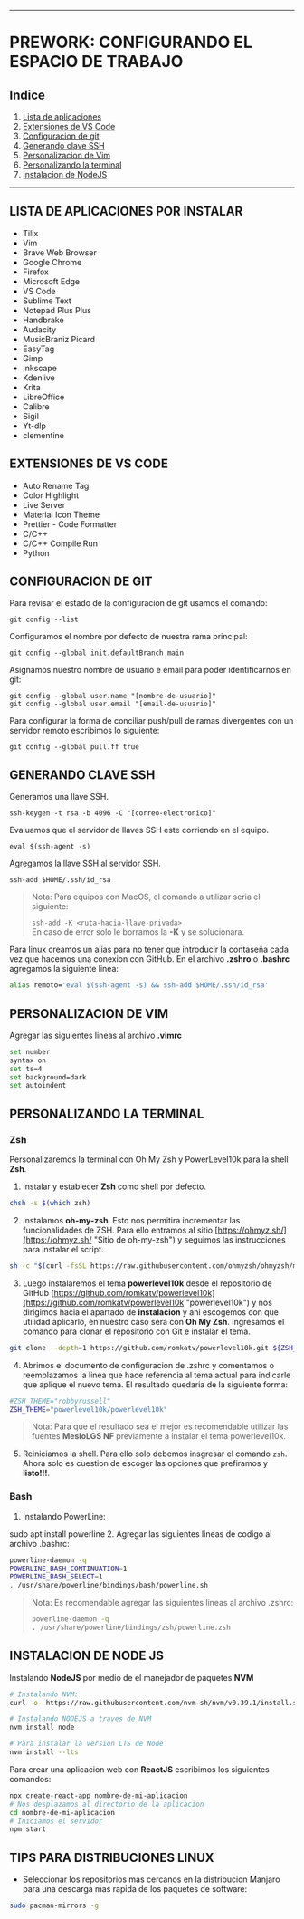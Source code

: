 
---

# **PREWORK: CONFIGURANDO EL ESPACIO DE TRABAJO**

## **Indice**
1. [Lista de aplicaciones](#lista-de-aplicaciones-por-instalar)
2. [Extensiones de VS Code](#extensiones-de-vs-code)
3. [Configuracion de git](#configuracion-de-git)
4. [Generando clave SSH](#generando-clave-ssh)
5. [Personalizacion de Vim](#personalizacion-de-vim)
6. [Personalizando la terminal](#personalizando-la-terminal)
7. [Instalacion de NodeJS](#instalacion-de-nodejs)

---
## **LISTA DE APLICACIONES POR INSTALAR**

- Tilix
- Vim
- Brave Web Browser
- Google Chrome
- Firefox
- Microsoft Edge
- VS Code
- Sublime Text
- Notepad Plus Plus
- Handbrake
- Audacity
- MusicBraniz Picard
- EasyTag
- Gimp
- Inkscape
- Kdenlive
- Krita
- LibreOffice
- Calibre
- Sigil
- Yt-dlp
- clementine

## **EXTENSIONES DE VS CODE**

- Auto Rename Tag
- Color Highlight
- Live Server
- Material Icon Theme
- Prettier - Code Formatter
- C/C++
- C/C++ Compile Run
- Python

## **CONFIGURACION DE GIT**

Para revisar el estado de la configuracion de git usamos el comando:

~~~SH
git config --list
~~~

Configuramos el nombre por defecto de nuestra rama principal:

~~~
git config --global init.defaultBranch main
~~~

Asignamos nuestro nombre de usuario e email para poder identificarnos en git:

~~~
git config --global user.name "[nombre-de-usuario]"
git config --global user.email "[email-de-usuario]"
~~~

Para configurar la forma de conciliar push/pull de ramas divergentes con un servidor remoto escribimos lo siguiente:

~~~git
git config --global pull.ff true
~~~

## **GENERANDO CLAVE SSH**

Generamos una llave SSH.

```SH
ssh-keygen -t rsa -b 4096 -C "[correo-electronico]"
```

Evaluamos que el servidor de llaves SSH este corriendo en el equipo.

~~~
eval $(ssh-agent -s)
~~~

Agregamos la llave SSH al servidor SSH.

~~~
ssh-add $HOME/.ssh/id_rsa
~~~

> Nota: Para equipos con MacOS, el comando a utilizar seria el siguiente:
>
> `ssh-add -K <ruta-hacia-llave-privada>`  
> En caso de error solo le borramos la **-K** y se solucionara.

Para linux creamos un alias para no tener que introducir la contaseña cada vez que hacemos una conexion con GitHub. En el archivo **.zshro** o **.bashrc** agregamos la siguiente linea:

~~~sh
alias remoto='eval $(ssh-agent -s) && ssh-add $HOME/.ssh/id_rsa'
~~~

## **PERSONALIZACION DE VIM**

Agregar las siguientes lineas al archivo **.vimrc**

~~~sh
set number
syntax on
set ts=4
set background=dark
set autoindent        
~~~

## **PERSONALIZANDO LA TERMINAL**

### **Zsh**

Personalizaremos la terminal con Oh My Zsh y PowerLevel10k para la shell **Zsh**.

1. Instalar y establecer **Zsh** como shell por defecto.
 
~~~sh 
chsh -s $(which zsh)
~~~

2. Instalamos **oh-my-zsh**. Esto nos permitira incrementar las funcionalidades de ZSH. Para ello entramos al sitio [https://ohmyz.sh/](https://ohmyz.sh/ "Sitio de oh-my-zsh") y seguimos las instrucciones para instalar el script.

~~~sh
sh -c "$(curl -fsSL https://raw.githubusercontent.com/ohmyzsh/ohmyzsh/master/tools/install.sh)"
~~~

3. Luego instalaremos el tema **powerlevel10k** desde el repositorio de GitHub [https://github.com/romkatv/powerlevel10k](https://github.com/romkatv/powerlevel10k "powerlevel10k") y nos dirigimos hacia el apartado de **instalacion**  y ahi escogemos con que utilidad aplicarlo, en nuestro caso sera con **Oh My Zsh**. Ingresamos el comando para clonar el repositorio con Git e instalar el tema.

~~~sh
git clone --depth=1 https://github.com/romkatv/powerlevel10k.git ${ZSH_CUSTOM:-$HOME/.oh-my-zsh/custom}/themes/powerlevel10k
~~~

4. Abrimos el documento de configuracion de .zshrc y comentamos o reemplazamos la linea que hace referencia al tema actual para indicarle que aplique el nuevo tema. El resultado quedaria de la siguiente forma:

~~~sh
#ZSH_THEME="robbyrussell"
ZSH_THEME="powerlevel10k/powerlevel10k"
~~~

> Nota: Para que el resultado sea el mejor es recomendable utilizar las fuentes **MesloLGS NF** previamente a instalar el tema powerlevel10k.

5. Reiniciamos la shell. Para ello solo debemos insgresar el comando `zsh`. Ahora solo es cuestion de escoger las opciones que prefiramos y **listo!!!**.

### **Bash**

1. Instalando PowerLine:

sudo apt install powerline
2. Agregar las siguientes lineas de codigo al archivo .bashrc:

~~~sh
powerline-daemon -q
POWERLINE_BASH_CONTINUATION=1
POWERLINE_BASH_SELECT=1
. /usr/share/powerline/bindings/bash/powerline.sh
~~~

> Nota: Es recomendable agregar las siguientes lineas al archivo .zshrc:
>
> ~~~sh
> powerline-daemon -q
> . /usr/share/powerline/bindings/zsh/powerline.zsh
> ~~~
> 

## **INSTALACION DE NODE JS**
Instalando **NodeJS** por medio de el manejador de paquetes **NVM**

~~~sh
# Instalando NVM:
curl -o- https://raw.githubusercontent.com/nvm-sh/nvm/v0.39.1/install.sh | bash

# Instalando NODEJS a traves de NVM
nvm install node

# Para instalar la version LTS de Node
nvm install --lts
~~~

Para crear una aplicacion web con **ReactJS** escribimos los siguientes comandos:

~~~sh
npx create-react-app nombre-de-mi-aplicacion
# Nos desplazamos al directorio de la aplicacion
cd nombre-de-mi-aplicacion
# Iniciamos el servidor
npm start
~~~

## **TIPS PARA DISTRIBUCIONES LINUX**

- Seleccionar los repositorios mas cercanos en la distribucion Manjaro para una descarga mas rapida de los paquetes de software:

~~~sh
sudo pacman-mirrors -g
~~~